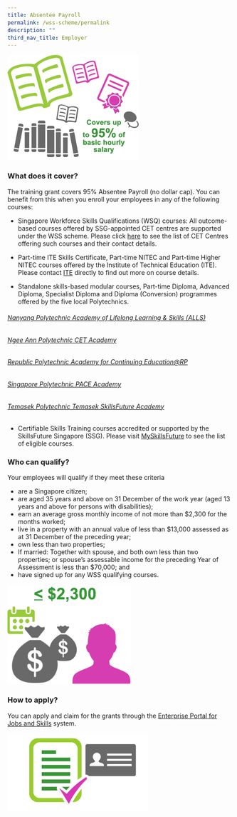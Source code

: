 ```yaml
---
title: Absentee Payroll
permalink: /wss-scheme/permalink
description: ""
third_nav_title: Employer
---
```

![](/images/WSS12.png)

### What does it cover?
The training grant covers 95% Absentee Payroll (no dollar cap). You can benefit from this when you enroll your employees in any of the following courses:

* Singapore Workforce Skills Qualifications (WSQ) courses: All outcome-based courses offered by SSG-appointed CET centres are supported under the WSS scheme. Please click [here](https://www.ssg.gov.sg/wsq/cet-centres.html) to see the list of CET Centres offering such courses and their contact details.

* Part-time ITE Skills Certificate, Part-time NITEC and Part-time Higher NITEC courses offered by the Institute of Technical Education (ITE). Please contact [ITE](https://www.ite.edu.sg/who-we-are/get-in-touch) directly to find out more on course details.

* Standalone skills-based modular courses, Part-time Diploma, Advanced Diploma, Specialist Diploma and Diploma (Conversion) programmes offered by the five local Polytechnics.
###### [Nanyang Polytechnic Academy of Lifelong Learning & Skills (ALLS)](https://www.nyp.edu.sg/admissions/lifelong-learners/centre-for-industry-and-lifelong-learning.html)
###### [Ngee Ann Polytechnic CET Academy](https://www.cet.np.edu.sg/)
###### [Republic Polytechnic Academy for Continuing Education@RP](https://www.rp.edu.sg/ace/home)
###### [Singapore Polytechnic PACE Academy](https://www.sp.edu.sg/pace)
###### [Temasek Polytechnic Temasek SkillsFuture Academy](https://www.tp.edu.sg/centres/temasek-skillsfuture-academy)



* Certifiable Skills Training courses accredited or supported by the SkillsFuture Singapore (SSG). Please visit [MySkillsFuture](https://www.myskillsfuture.gov.sg/content/portal/en/index.html) to see the list of eligible courses.

### Who can qualify?

Your employees will qualify if they meet these criteria

* are a Singapore citizen;
* are aged 35 years and above on 31 December of the work year (aged 13 years and above for persons with disabilities);
* earn an average gross monthly income of not more than $2,300 for the months worked;
* live in a property with an annual value of less than $13,000 assessed as at 31 December of the preceding year;
* own less than two properties;
* If married: Together with spouse, and both own less than two properties; or
spouse’s assessable income for the preceding Year of Assessment is less than $70,000; and
* have signed up for any WSS qualifying courses.

![](/images/WSS13.png)

### How to apply?
You can apply and claim for the grants through the [Enterprise Portal for Jobs and Skills](https://www.tpgateway.gov.sg/) system.

![](/images/WSS14.png)